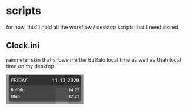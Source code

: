 # scripts
for now, this'll hold all the workflow / desktop scripts that I need stored

## Clock.ini
rainmeter skin that shows me the Buffalo local time as well as Utah local time on my desktop

![screengrab of rainmeter Clock resource customized to show multiple timezones](./resources/rainmeter-clock-screengrab.png)